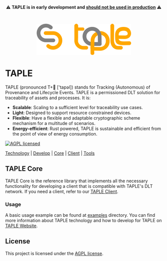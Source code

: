 <div align="center">
<p>⚠️ <b>TAPLE is in early development and <a href="https://www.taple.es/docs/community/disclaimer">should not be used in production</a></b> ⚠️</p>
<br/>
<p><img src="https://raw.githubusercontent.com/opencanarias/public-resources/master/images/taple-logo-readme.png"></p>
</div>

# TAPLE
TAPLE (pronounced T+🍎 ['tapəl]) stands for Tracking (Autonomous) of Provenance and Lifecycle Events. TAPLE is a permissioned DLT solution for traceability of assets and processes. It is:

- **Scalable**: Scaling to a sufficient level for traceability use cases. 
- **Light**: Designed to support resource constrained devices.
- **Flexible**: Have a flexible and adaptable cryptographic scheme mechanism for a multitude of scenarios.
- **Energy-efficient**: Rust powered, TAPLE is sustainable and efficient from the point of view of energy consumption.

[![AGPL licensed][agpl-badge]][agpl-url]

[agpl-badge]: https://img.shields.io/badge/license-AGPL-blue.svg
[agpl-url]: https://github.com/opencanarias/taple-core/blob/master/LICENSE

[Technology](https://www.taple.es) | [Develop](https://www.taple.es/docs/develop) | [Core](https://github.com/opencanarias/taple-core) | [Client](https://github.com/opencanarias/taple-client) | [Tools](https://github.com/opencanarias/taple-tools)

## TAPLE Core
TAPLE Core is the reference library that implements all the necessary functionality for developing a client that is compatible with TAPLE's DLT network. If you need a client, refer to our [TAPLE Client](https://github.com/opencanarias/taple-client).

### Usage
A basic usage example can be found at [examples](./examples) directory. You can find more information about TAPLE technology and how to develop for TAPLE on [TAPLE Website](https://www.taple.es). 

## License
This project is licensed under the [AGPL license](https://github.com/opencanarias/taple-core/blob/master/LICENSE).